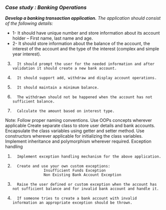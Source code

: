 ### *Case study : Banking Operations*
***Develop a banking transaction application.***
*The application should consist of the following details:*
* 1- It should have unique number and store information about its account holder – First name, last name and age.
* 2- It should store information about the balance of the account, the interest of the account and the type of the interest (complex and simple year interest).
3.       It should prompt the user for the needed information and after validation it should create a new bank account.
4.       It should support add, withdraw and display account operations.
5.       It should maintain a minimum balance.
6.       The withdrawn should not be happened when the account has not sufficient balance.
7.       Calculate the amount based on interest type.
Note:
Follow proper naming conventions.
Use OOPs concepts wherever applicable
Create separate class to store user details and bank accounts.
Encapsulate the class variables using getter and setter method.
Use constructors wherever applicable for initializing the class variables.
Implement inheritance and polymorphism wherever required.
Exception handling
1.       Implement exception handling mechanism for the above application.
2.       Create and use your own custom exceptions:
                     Insufficient Funds Exception
                     Non Existing Bank Account Exception
3.       Raise the user defined or custom exception when the account has not sufficient balance and for invalid bank account and handle it.
4.       If someone tries to create a bank account with invalid information an appropriate exception should be thrown.
